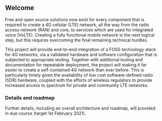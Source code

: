 ## Welcome

Free and open source solutions now exist for every component that is required to create a 4G cellular (LTE) network, all the way from the radio access network (RAN) and core, to services which are used for integrated voice (VoLTE). Creating a fully functional mobile network is the next logical step, but this requires overcoming the final remaining technical hurdles. 

This project will provide end-to-end integration of a FOSS technology stack for 4G networks, via a validated hardware and software configuration that is subjected to appropriate testing. Together with additional tooling and documentation for repeatable deployment, the project will making it far easier to create a self-contained 4G network than ever before. This is particularly timely given the availability of low cost software-defined radio (SDR) hardware, coupled with the efforts of wireless regulators to provide increased access to spectrum for private and community LTE networks.

### Details and roadmap

Further details, including an overall architecture and roadmap, will provided in due course (target 1st February 2021).
